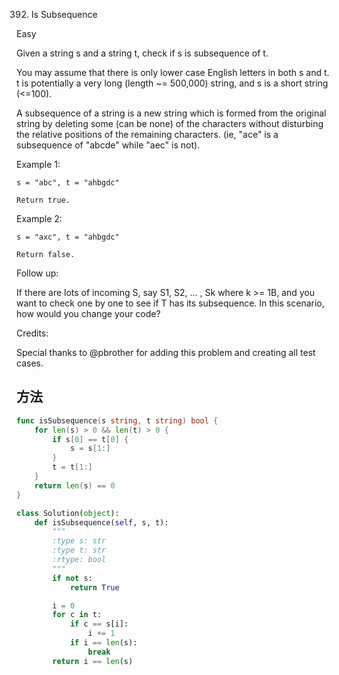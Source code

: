 392. Is Subsequence


Easy


Given a string s and a string t, check if s is subsequence of t.

You may assume that there is only lower case English letters in both s and t. t is potentially a very long (length ~= 500,000) string, and s is a short string (<=100).

A subsequence of a string is a new string which is formed from the original string by deleting some (can be none) of the characters without disturbing the relative positions of the remaining characters. (ie, "ace" is a subsequence of "abcde" while "aec" is not).

Example 1:
```
s = "abc", t = "ahbgdc"

Return true.
```

Example 2:

```
s = "axc", t = "ahbgdc"

Return false.
```

Follow up:

If there are lots of incoming S, say S1, S2, ... , Sk where k >= 1B, and you want to check one by one to see if T has its subsequence. In this scenario, how would you change your code?

Credits:

Special thanks to @pbrother for adding this problem and creating all test cases.

## 方法

```go
func isSubsequence(s string, t string) bool {
    for len(s) > 0 && len(t) > 0 {
		if s[0] == t[0] {
			s = s[1:]
		}
		t = t[1:]
	}
	return len(s) == 0
}
```


```python
class Solution(object):
    def isSubsequence(self, s, t):
        """
        :type s: str
        :type t: str
        :rtype: bool
        """
        if not s:
            return True

        i = 0
        for c in t:
            if c == s[i]:
                i += 1
            if i == len(s):
                break
        return i == len(s)
```